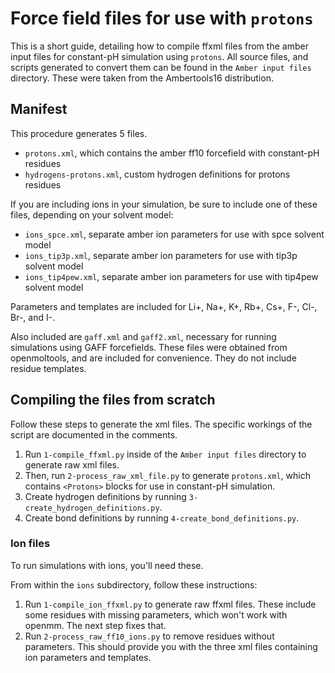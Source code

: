 # Force field files for use with `protons`

This is a short guide, detailing how to compile ffxml files from the amber input files for constant-pH simulation using 
`protons`. All source files, and scripts generated to convert them can be found in the `Amber input files` directory. These were 
taken from the Ambertools16 distribution.

## Manifest

This procedure generates 5 files.

* `protons.xml`, which contains the amber ff10 forcefield with constant-pH residues 
* `hydrogens-protons.xml`, custom hydrogen definitions for protons residues

If you are including ions in your simulation, be sure to include one of these files, depending on your solvent model:

* `ions_spce.xml`, separate amber ion parameters for use with spce solvent model
* `ions_tip3p.xml`, separate amber ion parameters for use with tip3p solvent model
* `ions_tip4pew.xml`, separate amber ion parameters for use with tip4pew solvent model

Parameters and templates are included for Li+, Na+, K+, Rb+, Cs+, F-, Cl-, Br-, and I-. 

Also included are `gaff.xml` and `gaff2.xml`, necessary for running simulations using GAFF forcefields. These files
were obtained from openmoltools, and are included for convenience. They do not include residue templates.

## Compiling the files from scratch

Follow these steps to generate the xml files. The specific workings of the script are documented in the comments.

1. Run `1-compile_ffxml.py` inside of the `Amber input files` directory to generate raw xml files.
2. Then, run `2-process_raw_xml_file.py` to generate `protons.xml`, which contains `<Protons>` blocks for use in 
constant-pH simulation.
3. Create hydrogen definitions by running `3-create_hydrogen_definitions.py`.
4. Create bond definitions by running `4-create_bond_definitions.py`.

### Ion files

To run simulations with ions, you'll need these. 

From within the `ions` subdirectory, follow these instructions:
 
1. Run `1-compile_ion_ffxml.py` to generate raw ffxml files. These include some residues with missing parameters,
which won't work with openmm. The next step fixes that.
2. Run `2-process_raw_ff10_ions.py` to remove residues without parameters. This should provide you with the three xml files
containing ion parameters and templates.